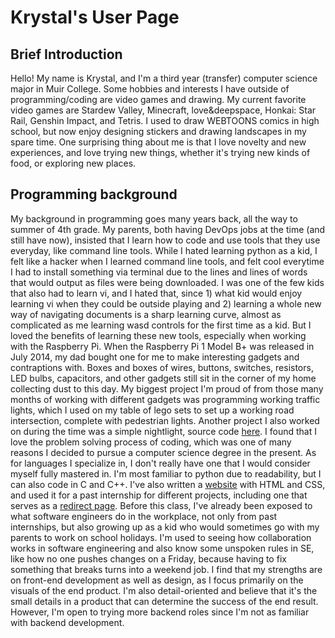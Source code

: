 # Krystal's User Page
## Brief Introduction
Hello! My name is Krystal, and I'm a third year (transfer) computer science major in Muir College. Some hobbies and interests I have outside of programming/coding are video games and drawing. My current favorite video games are Stardew Valley, Minecraft, love&deepspace, Honkai: Star Rail, Genshin Impact, and Tetris. I used to draw WEBTOONS comics in high school, but now enjoy designing stickers and drawing landscapes in my spare time. One surprising thing about me is that I love novelty and new experiences, and love trying new things, whether it's trying new kinds of food, or exploring new places.
## Programming background
My background in programming goes many years back, all the way to summer of 4th grade. My parents, both having DevOps jobs at the time (and still have now), insisted that I learn how to code and use tools that they use everyday, like command line tools. While I hated learning python as a kid, I felt like a hacker when I learned command line tools, and felt cool everytime I had to install something via terminal due to the lines and lines of words that would output as files were being downloaded. 
I was one of the few kids that also had to learn vi, and I hated that, since 1) what kid would enjoy learning vi when they could be outside playing and 2) learning a whole new way of navigating documents is a sharp learning curve, almost as complicated as me learning wasd controls for the first time as a kid. But I loved the benefits of learning these new tools, especially when working with the Raspberry Pi. 
When the Raspberry Pi 1 Model B+ was released in July 2014, my dad bought one for me to make interesting gadgets and contraptions with. Boxes and boxes of wires, buttons, switches, resistors, LED bulbs, capacitors, and other gadgets still sit in the corner of my home collecting dust to this day. My biggest project I'm proud of from those many months of working with different gadgets was programming working traffic lights, which I used on my table of lego sets to set up a working road intersection, complete with pedestrian lights. 
Another project I also worked on during the time was a simple nightlight, source code [here](https://github.com/bellachip49/raspberry_pi_bellachip49/blob/master/photocell.py). I found that I love the problem solving process of coding, which was one of many reasons I decided to pursue a computer science degree in the present.
As for languages I specialize in, I don't really have one that I would consider myself fully mastered in. I'm most familiar to python due to readability, but I can also code in C and C++. I've also written a [website](https://bellachip49.github.io/rock-garden-acnh/) with HTML and CSS, and used it for a past internship for different projects, including one that serves as a [redirect page](https://bearriver.com/). 
Before this class, I've already been exposed to what software engineers do in the workplace, not only from past internships, but also growing up as a kid who would sometimes go with my parents to work on school holidays. I'm used to seeing how collaboration works in software engineering and also know some unspoken rules in SE, like how no one pushes changes on a Friday, because having to fix something that breaks turns into a weekend job.
I find that my strengths are on front-end development as well as design, as I focus primarily on the visuals of the end product. I'm also detail-oriented and believe that it's the small details in a product that can determine the success of the end result. However, I'm open to trying more backend roles since I'm not as familiar with backend development.
